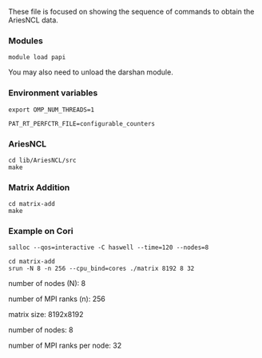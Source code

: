 These file is focused on showing the sequence of commands to obtain the AriesNCL data.

### Modules

```
module load papi
```

You may also need to unload the darshan module.

### Environment variables

 ```
export OMP_NUM_THREADS=1

PAT_RT_PERFCTR_FILE=configurable_counters
```

### AriesNCL

```
cd lib/AriesNCL/src
make
```

### Matrix Addition

```
cd matrix-add
make
```

### Example on Cori

```
salloc --qos=interactive -C haswell --time=120 --nodes=8

cd matrix-add
srun -N 8 -n 256 --cpu_bind=cores ./matrix 8192 8 32
```
number of nodes (N): 8 

number of MPI ranks (n): 256

matrix size: 8192x8192

number of nodes: 8 

number of MPI ranks per node: 32





